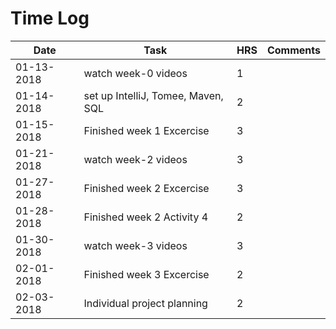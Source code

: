 
# Time Log

| Date       | Task                               |HRS| Comments |
|------      |------                              |--|------    |
| 01-13-2018 | watch week-0 videos                | 1 | |
| 01-14-2018 | set up IntelliJ, Tomee, Maven, SQL | 2 | | 
| 01-15-2018 | Finished week 1 Excercise          | 3 | |
| 01-21-2018 | watch week-2 videos                | 3 | | 
| 01-27-2018 | Finished week 2 Excercise          | 3 | | 
| 01-28-2018 | Finished week 2 Activity 4         | 2 | | 
| 01-30-2018 | watch week-3 videos                | 3 | | 
| 02-01-2018 | Finished week 3 Excercise          | 2 | |
| 02-03-2018 | Individual project planning        | 2 | |